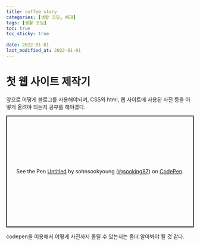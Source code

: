 ```yaml
---
title: coffee story
categories: [생활 코딩, WEB]
tags: [생활 코딩]
toc: true
toc_sticky: true
 
date: 2022-01-01
last_modified_at: 2022-01-01
---
```


# 첫 웹 사이트 제작기

앞으로 어떻게 블로그를 사용해야되며, CSS와 html, 웹 사이트에 사용된 사진 등을 어떻게 올려야 되는지 공부를 해야겠다. 


<p class="codepen" data-height="300" data-default-tab="html,result" data-slug-hash="MWEGBZY" data-user="sooking87" style="height: 300px; box-sizing: border-box; display: flex; align-items: center; justify-content: center; border: 2px solid; margin: 1em 0; padding: 1em;">
  <span>See the Pen <a href="https://codepen.io/sooking87/pen/MWEGBZY">
  Untitled</a> by sohnsookyoung (<a href="https://codepen.io/sooking87">@sooking87</a>)
  on <a href="https://codepen.io">CodePen</a>.</span>
</p>
<script async src="https://cpwebassets.codepen.io/assets/embed/ei.js"></script>

codepen을 이용해서 어떻게 사진까지 올릴 수 있는지는 좀더 알아봐야 될 것 같다. 
